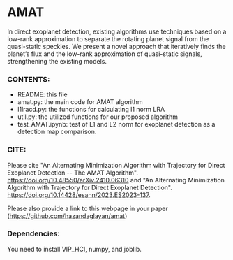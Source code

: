# AMAT
In direct exoplanet detection, existing algorithms use techniques based on a low-rank approximation to separate the rotating planet signal from the quasi-static speckles. We present a novel approach that iteratively finds the planet’s flux and the low-rank approximation of quasi-static signals, strengthening the existing models. 


### CONTENTS:

* README: this file
* amat.py: the main code for AMAT algorithm
* l1lracd.py: the functions for calculating l1 norm LRA 
* util.py: the utilized functions for our proposed algorithm
* test_AMAT.ipynb: test of L1 and L2 norm for exoplanet detection as a detection map comparison.



### CITE:
Please cite "An Alternating Minimization Algorithm with Trajectory for Direct Exoplanet Detection -- The AMAT Algorithm". 
https://doi.org/10.48550/arXiv.2410.06310
and "An Alternating Minimization Algorithm with Trajectory for Direct Exoplanet Detection". https://doi.org/10.14428/esann/2023.ES2023-137.  

Please also provide a link to this webpage in your paper (https://github.com/hazandaglayan/amat)

### Dependencies:
You need to install VIP_HCI, numpy, and joblib. 
